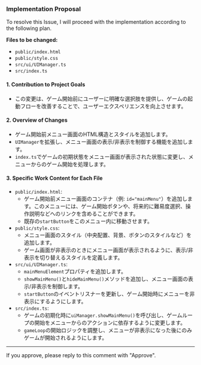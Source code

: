 ### Implementation Proposal

To resolve this Issue, I will proceed with the implementation according to the following plan.

**Files to be changed:**
- `public/index.html`
- `public/style.css`
- `src/ui/UIManager.ts`
- `src/index.ts`

#### 1. **Contribution to Project Goals**
- この変更は、ゲーム開始前にユーザーに明確な選択肢を提供し、ゲームの起動フローを改善することで、ユーザーエクスペリエンスを向上させます。

#### 2. **Overview of Changes**
- ゲーム開始前メニュー画面のHTML構造とスタイルを追加します。
- `UIManager`を拡張し、メニュー画面の表示/非表示を制御する機能を追加します。
- `index.ts`でゲームの初期状態をメニュー画面が表示された状態に変更し、メニューからのゲーム開始を処理します。

#### 3. **Specific Work Content for Each File**
- `public/index.html`:
    - ゲーム開始前メニュー画面のコンテナ（例: `id="mainMenu"`）を追加します。このメニューには、ゲーム開始ボタンや、将来的に難易度選択、操作説明などへのリンクを含めることができます。
    - 既存の`startButton`をこのメニュー内に移動させます。
- `public/style.css`:
    - メニュー画面のスタイル（中央配置、背景、ボタンのスタイルなど）を追加します。
    - ゲーム画面が非表示のときにメニュー画面が表示されるように、表示/非表示を切り替えるスタイルを定義します。
- `src/ui/UIManager.ts`:
    - `mainMenuElement`プロパティを追加します。
    - `showMainMenu()`と`hideMainMenu()`メソッドを追加し、メニュー画面の表示/非表示を制御します。
    - `startButton`のイベントリスナーを更新し、ゲーム開始時にメニューを非表示にするようにします。
- `src/index.ts`:
    - ゲームの初期化時に`uiManager.showMainMenu()`を呼び出し、ゲームループの開始をメニューからのアクションに依存するように変更します。
    - `gameLoop`の開始ロジックを調整し、メニューが非表示になった後にのみゲームが開始されるようにします。

---
If you approve, please reply to this comment with "Approve".